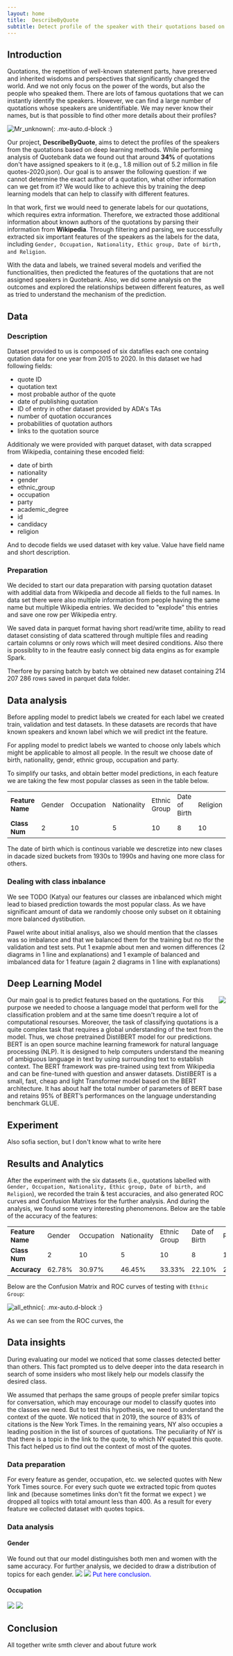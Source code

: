 ```yaml
---
layout: home
title:  DescribeByQuote
subtitle: Detect profile of the speaker with their quotations based on deep learning
---
```


<!-- <style>
table {
margin: auto;
}
</style> -->

<style>
td {
  font-size: 15px;
  margin: auto;
}
</style>


## Introduction

Quotations, the repetition of well-known statement parts, have preserved and inherited wisdoms and perspectives 
that significantly changed the world. And we not only focus on the power of the words, but also the people who speaked 
them. There are lots of famous quotations that we can instantly identify the speakers. However, we can find a large 
number of quotations whose speakers are unidentifiable. We may never know their names, but is that possible to find 
other more details about their profiles? 

![Mr_unknown](assets/img/unknown_speaking.png){: .mx-auto.d-block :}
<!-- <img src="https://github.com/WeiSHI7/weishi7.github.io/blob/master/assets/img/unknown_speaking.png"> -->

Our project, **DescribeByQuote**, aims to detect the profiles of the speakers from the quotations based on deep learning
methods. While performing analysis of Quotebank data we found out that around **34%** of quotations don't have assigned 
speakers to it (e.g., 1.8 million out of 5.2 million in file quotes-2020.json). Our goal is to answer the following question: if we cannot determine the exact author of a quotation, what other information can we get from it? We would like to achieve this by training the deep learning models that can help to classify with different features.

In that work, first we would need to generate labels for our quotations, which requires extra information. Therefore, we extracted those additional information about known authors of the quotations by parsing their information from **Wikipedia**. Through filtering and parsing, we successfully extracted six important features of the speakers as the labels for the data, including ```Gender, Occupation, Nationality, Ethic group, Date of birth, and Religion```. 

With the data and labels, we trained several models and verified the functionalities, then predicted the features of the 
quotations that are not assigned speakers in Quotebank. Also, we did some analysis on the outcomes and explored the 
relationships between different features, as well as tried to understand the mechanism of the prediction.

## Data

### Description

Dataset provided to us is composed of six datafiles each one containg qutation data for one year from 2015 to 2020. In this dataset we had following fields:

- quote ID
- quotation text
- most probable author of the quote
- date of publishing quotation
- ID of entry in other dataset provided by ADA's TAs
- number of quotation occurances 
- probabilities of quotation authors
- links to the quotation source

Additionaly we were provided with parquet dataset, with data scrapped from Wikipedia, containing these encoded field:

- date of birth
- nationality
- gender
- ethnic_group
- occupation
- party
- academic_degree
- id
- candidacy
- religion

And to decode fields we used dataset with key value. Value have field name and short description.

### Preparation

We decided to start our data preparation with parsing quotation dataset with additial data from Wikipedia and decode all fields to the full names. In data set there were also multiple information from people having the same name but multiple Wikipedia entries. We decided to "explode" this entries and save one row per Wikipedia entry.

We saved data in parquet format having short read/write time, ability to read dataset consisting of data scattered through multiple files and reading cartain columns or only rows which will meet desired conditions. Also there is possiblity to in the feautre easly connect big data engins as for example Spark. 

Therfore by parsing batch by batch we obtained new dataset containing 214 207 286 rows saved in parquet data folder.

## Data analysis

Before appling model to predict labels we created for each label we created train, validation and test datasets. In these datasets are records that have known speakers and known label which we will predict int the feature.

For appling model to predict labels we wanted to choose only labels which might be applicable to almost all people. In the result we choose date of birth, nationality, gendr, ethnic group, occupation and party. 

To simplify our tasks, and obtain better model predictions, in each feature we are taking the few most popular classes as seen in the table below.

<table>
<tr>
        <td><b>Feature Name</b></td>
        <td>Gender</td>
        <td>Occupation</td>
        <td>Nationality</td>
        <td>Ethnic Group</td>
        <td>Date of Birth</td>
        <td>Religion</td>
    </tr>
    <tr>
        <td><b>Class Num</b></td>
        <td>2</td>
        <td>10</td>
        <td>5</td>
        <td>10</td>
        <td>8</td>
        <td>10</td>
    </tr>
</table>

The date of birth which is continous variable we descretize into new clases in dacade sized buckets from 1930s to 1990s and having one more class for others.

### Dealing with class inbalance

We see TODO (Katya) our features our classes are inbalanced which might lead to biased prediction towards the most popular class. As we have significant amount of data we randomly choose only subset on it obtaining more balanced dystibution.

Pawel write about initial analisys, also we should mention that the classes was so imbalance and that we balanced them for the training but no tfor the validation and test sets. Put 1 exapmle about men and women differences (2 diagrams in 1 line and explanations) and 1 example of balanced and imbalanced data for 1 feature (again 2 diagrams in 1 line with explanations)

## Deep Learning Model


<!-- <style>  
  img {  
    width: 350px; 
    float: rihgt; 
    margin-left: auto; 
  } 
</style>  -->

<img align="right" src="assets/img/bertlogo.png" /> 
  Our main goal is to predict features based on the quotations. For this purpose we needed to choose a language model that perform well for the classification problem and at the same time doesn't require a lot of computational resourses. Moreover, the task of classifying quotations is a quite complex task that requires a global understanding of the text from the model. Thus, we chose pretrained DistilBERT model for our predictions. BERT is an open source machine learning framework for natural language processing (NLP). It is designed to help computers understand the meaning of ambiguous language in text by using surrounding text to establish context. The BERT framework was pre-trained using text from Wikipedia and can be fine-tuned with question and answer datasets. DistilBERT is a small, fast, cheap and light Transformer model based on the BERT architecture. It has about half the total number of parameters of BERT base and retains 95% of BERT’s performances on the language understanding benchmark GLUE.
<!-- ![bert](assets/img/bertlogo.png){: .mx-auto.d-block :} -->
<!-- Our main goal is to predict features based on the quotations. For this purpose we needed to choose a language model that perform well for the classification problem and at the same time doesn't require a lot of computational resourses. Moreover, the task of classifying quotations is a quite complex task that requires a global understanding of the text from the model. Thus, we chose pretrained DistilBERT model for our predictions. BERT is an open source machine learning framework for natural language processing (NLP). It is designed to help computers understand the meaning of ambiguous language in text by using surrounding text to establish context. The BERT framework was pre-trained using text from Wikipedia and can be fine-tuned with question and answer datasets. DistilBERT is a small, fast, cheap and light Transformer model based on the BERT architecture. It has about half the total number of parameters of BERT base and retains 95% of BERT’s performances on the language understanding benchmark GLUE. -->


## Experiment

Also sofia section, but I don't know what to write here

## Results and Analytics

<!-- Wei describes our results and asking question about correletions in the confusion matrix and why some classes prediciting much more better then others.
Here he will use confusion matrix plots and roc curves plots -->

After the experiment with the six datasets (i.e., quotations labelled with ```Gender, Occupation, Nationality, Ethic group, Date of birth, and Religion```), we recorded the train & test accuracies, and also generated ROC curves and Confusion Matrixes for the further analysis. And during the analysis, we found some very interesting phenomenons. Below are the table of the accuracy of the features:

<table>
<tr>
        <td><b>Feature Name</b></td>
        <td>Gender</td>
        <td>Occupation</td>
        <td>Nationality</td>
        <td>Ethnic Group</td>
        <td>Date of Birth</td>
        <td>Religion</td>
    </tr>
    <tr>
        <td><b>Class Num</b></td>
        <td>2</td>
        <td>10</td>
        <td>5</td>
        <td>10</td>
        <td>8</td>
        <td>10</td>
    </tr>
    <tr>
        <td><b>Accuracy</b></td>
        <td>62.78%</td>
        <td>30.97%</td>
        <td>46.45%</td>
        <td>33.33%</td>
        <td>22.10%</td>
        <td>22.52%</td>
    </tr>
</table>

Below are the Confusion Matrix and ROC curves of testing with ```Ethnic Group```:

![all_ethnic](plots/all_ethnic.png){: .mx-auto.d-block :}

As we can see from the ROC curves, the 








## Data insights

During evaluating our model we noticed that some classes detected better than others. This fact prompted us to delve deeper into the data research in search of some insiders who most likely help our models classify the desired class.

We assumed that perhaps the same groups of people prefer similar topics for conversation, which may encourage our model to classify quotes into the classes we need. But to test this hypothesis, we need to understand the context of the quote. We noticed that in 2019, the source of 83% of citations is the New York Times. In the remaining years, NY also occupies a leading position in the list of sources of quotations. The peculiarity of NY is that there is a topic in the link to the quote, to which NY equated this quote. This fact helped us to find out the context of most of the quotes.

### Data preparation

For every feature as gender, occupation, etc. we selected quotes with New York Times source. For every such quote we extracted topic from  quotes link and (because sometimes links don't fit the format we expect ) we dropped all topics with total amount less than 400.
As a result for every feature we collected dataset with quotes topics.

### Data analysis

#### Gender

We found out that our model distinguishes both men and women with the same accuracy. For further analysis, we decided to draw a distribution of topics for each gender.
<img src="plots/distribution_plots/gender/gender_female.png" /> <img src="plots/distribution_plots/gender/gender_male.png"/> 
<span style="color:blue">Put here conclusion.</span>

#### Occupation

<img src="plots/distribution_plots/occupation/sportsman.png" /> <img src="plots/distribution_plots/occupation/not_sportsman.png"/> 

## Conclusion

All together write smth clever and about future work
